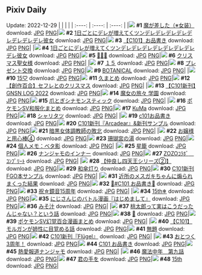 ## Pixiv Daily
Update: 2022-12-29
|      |      |      |
| :----: | :----: | :----: |
|![](https://pixiv.microyu.workers.dev/c/240x480/img-master/img/2022/12/28/15/35/26/103987992_p0_master1200.jpg) **#1** [魔が差した（※女装）](https://www.pixiv.net/artworks/103987992) download: [JPG](https://pixiv.microyu.workers.dev/img-original/img/2022/12/28/15/35/26/103987992_p0.jpg) [PNG](https://pixiv.microyu.workers.dev/img-original/img/2022/12/28/15/35/26/103987992_p0.png)|![](https://pixiv.microyu.workers.dev/c/240x480/img-master/img/2022/12/27/00/00/39/103948804_p0_master1200.jpg) **#2** [1日ごとにデレが増えてくツンデレデレデレデレデレデレデレデレ彼女](https://www.pixiv.net/artworks/103948804) download: [JPG](https://pixiv.microyu.workers.dev/img-original/img/2022/12/27/00/00/39/103948804_p0.jpg) [PNG](https://pixiv.microyu.workers.dev/img-original/img/2022/12/27/00/00/39/103948804_p0.png)|![](https://pixiv.microyu.workers.dev/c/240x480/img-master/img/2022/12/27/02/07/09/103952230_p0_master1200.jpg) **#3** [【C101】お品書き](https://www.pixiv.net/artworks/103952230) download: [JPG](https://pixiv.microyu.workers.dev/img-original/img/2022/12/27/02/07/09/103952230_p0.jpg) [PNG](https://pixiv.microyu.workers.dev/img-original/img/2022/12/27/02/07/09/103952230_p0.png)|
|![](https://pixiv.microyu.workers.dev/c/240x480/img-master/img/2022/12/28/00/00/35/103975133_p0_master1200.jpg) **#4** [1日ごとにデレが増えてくツンデレデレデレデレデレデレデレデレ彼女](https://www.pixiv.net/artworks/103975133) download: [JPG](https://pixiv.microyu.workers.dev/img-original/img/2022/12/28/00/00/35/103975133_p0.jpg) [PNG](https://pixiv.microyu.workers.dev/img-original/img/2022/12/28/00/00/35/103975133_p0.png)|![](https://pixiv.microyu.workers.dev/c/240x480/img-master/img/2022/12/27/00/00/11/103948670_p0_master1200.jpg) **#5** [💖💖💖](https://www.pixiv.net/artworks/103948670) download: [JPG](https://pixiv.microyu.workers.dev/img-original/img/2022/12/27/00/00/11/103948670_p0.jpg) [PNG](https://pixiv.microyu.workers.dev/img-original/img/2022/12/27/00/00/11/103948670_p0.png)|![](https://pixiv.microyu.workers.dev/c/240x480/img-master/img/2022/12/27/00/34/26/103950053_p0_master1200.jpg) **#6** [クリスマス聖女様](https://www.pixiv.net/artworks/103950053) download: [JPG](https://pixiv.microyu.workers.dev/img-original/img/2022/12/27/00/34/26/103950053_p0.jpg) [PNG](https://pixiv.microyu.workers.dev/img-original/img/2022/12/27/00/34/26/103950053_p0.png)|
|![](https://pixiv.microyu.workers.dev/c/240x480/img-master/img/2022/12/27/02/00/00/103952099_p0_master1200.jpg) **#7** [１５](https://www.pixiv.net/artworks/103952099) download: [JPG](https://pixiv.microyu.workers.dev/img-original/img/2022/12/27/02/00/00/103952099_p0.jpg) [PNG](https://pixiv.microyu.workers.dev/img-original/img/2022/12/27/02/00/00/103952099_p0.png)|![](https://pixiv.microyu.workers.dev/c/240x480/img-master/img/2022/12/28/06/00/02/103980611_p0_master1200.jpg) **#8** [プレゼント交換](https://www.pixiv.net/artworks/103980611) download: [JPG](https://pixiv.microyu.workers.dev/img-original/img/2022/12/28/06/00/02/103980611_p0.jpg) [PNG](https://pixiv.microyu.workers.dev/img-original/img/2022/12/28/06/00/02/103980611_p0.png)|![](https://pixiv.microyu.workers.dev/c/240x480/img-master/img/2022/12/27/00/00/19/103948710_p0_master1200.jpg) **#9** [BOTANICAL](https://www.pixiv.net/artworks/103948710) download: [JPG](https://pixiv.microyu.workers.dev/img-original/img/2022/12/27/00/00/19/103948710_p0.jpg) [PNG](https://pixiv.microyu.workers.dev/img-original/img/2022/12/27/00/00/19/103948710_p0.png)|
|![](https://pixiv.microyu.workers.dev/c/240x480/img-master/img/2022/12/27/01/18/47/103951224_p0_master1200.jpg) **#10** [15♡](https://www.pixiv.net/artworks/103951224) download: [JPG](https://pixiv.microyu.workers.dev/img-original/img/2022/12/27/01/18/47/103951224_p0.jpg) [PNG](https://pixiv.microyu.workers.dev/img-original/img/2022/12/27/01/18/47/103951224_p0.png)|![](https://pixiv.microyu.workers.dev/c/240x480/img-master/img/2022/12/27/17/55/55/103964916_p0_master1200.jpg) **#11** [久まとめ](https://www.pixiv.net/artworks/103964916) download: [JPG](https://pixiv.microyu.workers.dev/img-original/img/2022/12/27/17/55/55/103964916_p0.jpg) [PNG](https://pixiv.microyu.workers.dev/img-original/img/2022/12/27/17/55/55/103964916_p0.png)|![](https://pixiv.microyu.workers.dev/c/240x480/img-master/img/2022/12/27/22/22/52/103971989_p0_master1200.jpg) **#12** [【創作百合】セフレとのクリスマス](https://www.pixiv.net/artworks/103971989) download: [JPG](https://pixiv.microyu.workers.dev/img-original/img/2022/12/27/22/22/52/103971989_p0.jpg) [PNG](https://pixiv.microyu.workers.dev/img-original/img/2022/12/27/22/22/52/103971989_p0.png)|
|![](https://pixiv.microyu.workers.dev/c/240x480/img-master/img/2022/12/27/00/07/48/103949203_p0_master1200.jpg) **#13** [【C101新刊】GNSN LOG 2022](https://www.pixiv.net/artworks/103949203) download: [JPG](https://pixiv.microyu.workers.dev/img-original/img/2022/12/27/00/07/48/103949203_p0.jpg) [PNG](https://pixiv.microyu.workers.dev/img-original/img/2022/12/27/00/07/48/103949203_p0.png)|![](https://pixiv.microyu.workers.dev/c/240x480/img-master/img/2022/12/28/00/00/20/103975060_p0_master1200.jpg) **#14** [魔女の旅々 学園](https://www.pixiv.net/artworks/103975060) download: [JPG](https://pixiv.microyu.workers.dev/img-original/img/2022/12/28/00/00/20/103975060_p0.jpg) [PNG](https://pixiv.microyu.workers.dev/img-original/img/2022/12/28/00/00/20/103975060_p0.png)|![](https://pixiv.microyu.workers.dev/c/240x480/img-master/img/2022/12/27/20/30/01/103968650_p0_master1200.jpg) **#15** [爪とぎシナモンスティック](https://www.pixiv.net/artworks/103968650) download: [JPG](https://pixiv.microyu.workers.dev/img-original/img/2022/12/27/20/30/01/103968650_p0.jpg) [PNG](https://pixiv.microyu.workers.dev/img-original/img/2022/12/27/20/30/01/103968650_p0.png)|
|![](https://pixiv.microyu.workers.dev/c/240x480/img-master/img/2022/12/27/22/05/57/103971474_p0_master1200.jpg) **#16** [ポケモンSV和服化まとめ](https://www.pixiv.net/artworks/103971474) download: [JPG](https://pixiv.microyu.workers.dev/img-original/img/2022/12/27/22/05/57/103971474_p0.jpg) [PNG](https://pixiv.microyu.workers.dev/img-original/img/2022/12/27/22/05/57/103971474_p0.png)|![](https://pixiv.microyu.workers.dev/c/240x480/img-master/img/2022/12/27/17/15/01/103964099_p0_master1200.jpg) **#17** [KuMa](https://www.pixiv.net/artworks/103964099) download: [JPG](https://pixiv.microyu.workers.dev/img-original/img/2022/12/27/17/15/01/103964099_p0.jpg) [PNG](https://pixiv.microyu.workers.dev/img-original/img/2022/12/27/17/15/01/103964099_p0.png)|![](https://pixiv.microyu.workers.dev/c/240x480/img-master/img/2022/12/27/01/39/45/103951708_p0_master1200.jpg) **#18** [シャリタツ](https://www.pixiv.net/artworks/103951708) download: [JPG](https://pixiv.microyu.workers.dev/img-original/img/2022/12/27/01/39/45/103951708_p0.jpg) [PNG](https://pixiv.microyu.workers.dev/img-original/img/2022/12/27/01/39/45/103951708_p0.png)|
|![](https://pixiv.microyu.workers.dev/c/240x480/img-master/img/2022/12/28/18/55/18/103992149_p0_master1200.jpg) **#19** [c101お品書き](https://www.pixiv.net/artworks/103992149) download: [JPG](https://pixiv.microyu.workers.dev/img-original/img/2022/12/28/18/55/18/103992149_p0.jpg) [PNG](https://pixiv.microyu.workers.dev/img-original/img/2022/12/28/18/55/18/103992149_p0.png)|![](https://pixiv.microyu.workers.dev/c/240x480/img-master/img/2022/12/27/00/01/32/103948923_p0_master1200.jpg) **#20** [C101新刊『Arcadear』&新刊サンプル](https://www.pixiv.net/artworks/103948923) download: [JPG](https://pixiv.microyu.workers.dev/img-original/img/2022/12/27/00/01/32/103948923_p0.jpg) [PNG](https://pixiv.microyu.workers.dev/img-original/img/2022/12/27/00/01/32/103948923_p0.png)|![](https://pixiv.microyu.workers.dev/c/240x480/img-master/img/2022/12/27/07/21/06/103955520_p0_master1200.jpg) **#21** [暗黒女体調教師の敗北](https://www.pixiv.net/artworks/103955520) download: [JPG](https://pixiv.microyu.workers.dev/img-original/img/2022/12/27/07/21/06/103955520_p0.jpg) [PNG](https://pixiv.microyu.workers.dev/img-original/img/2022/12/27/07/21/06/103955520_p0.png)|
|![](https://pixiv.microyu.workers.dev/c/240x480/img-master/img/2022/12/28/13/44/34/103986276_p0_master1200.jpg) **#22** [お嬢様と用心棒④](https://www.pixiv.net/artworks/103986276) download: [JPG](https://pixiv.microyu.workers.dev/img-original/img/2022/12/28/13/44/34/103986276_p0.jpg) [PNG](https://pixiv.microyu.workers.dev/img-original/img/2022/12/28/13/44/34/103986276_p0.png)|![](https://pixiv.microyu.workers.dev/c/240x480/img-master/img/2022/12/28/00/00/20/103975058_p0_master1200.jpg) **#23** [珊瑚宮の湯](https://www.pixiv.net/artworks/103975058) download: [JPG](https://pixiv.microyu.workers.dev/img-original/img/2022/12/28/00/00/20/103975058_p0.jpg) [PNG](https://pixiv.microyu.workers.dev/img-original/img/2022/12/28/00/00/20/103975058_p0.png)|![](https://pixiv.microyu.workers.dev/c/240x480/img-master/img/2022/12/27/08/00/03/103955938_p0_master1200.jpg) **#24** [個人メモ：ベタ影](https://www.pixiv.net/artworks/103955938) download: [JPG](https://pixiv.microyu.workers.dev/img-original/img/2022/12/27/08/00/03/103955938_p0.jpg) [PNG](https://pixiv.microyu.workers.dev/img-original/img/2022/12/27/08/00/03/103955938_p0.png)|
|![](https://pixiv.microyu.workers.dev/c/240x480/img-master/img/2022/12/27/12/18/46/103959296_p0_master1200.jpg) **#25** [星籠](https://www.pixiv.net/artworks/103959296) download: [JPG](https://pixiv.microyu.workers.dev/img-original/img/2022/12/27/12/18/46/103959296_p0.jpg) [PNG](https://pixiv.microyu.workers.dev/img-original/img/2022/12/27/12/18/46/103959296_p0.png)|![](https://pixiv.microyu.workers.dev/c/240x480/img-master/img/2022/12/27/12/40/40/103959713_p0_master1200.jpg) **#26** [ナンジャモのインナー](https://www.pixiv.net/artworks/103959713) download: [JPG](https://pixiv.microyu.workers.dev/img-original/img/2022/12/27/12/40/40/103959713_p0.jpg) [PNG](https://pixiv.microyu.workers.dev/img-original/img/2022/12/27/12/40/40/103959713_p0.png)|![](https://pixiv.microyu.workers.dev/c/240x480/img-master/img/2022/12/27/18/23/37/103965558_p0_master1200.jpg) **#27** [ZOZOｺﾗﾎﾞ　ｺﾝﾌﾟﾘｰﾄ](https://www.pixiv.net/artworks/103965558) download: [JPG](https://pixiv.microyu.workers.dev/img-original/img/2022/12/27/18/23/37/103965558_p0.jpg) [PNG](https://pixiv.microyu.workers.dev/img-original/img/2022/12/27/18/23/37/103965558_p0.png)|
|![](https://pixiv.microyu.workers.dev/c/240x480/img-master/img/2022/12/28/11/26/02/103984181_p0_master1200.jpg) **#28** [【仲良し四天王シリーズ②】](https://www.pixiv.net/artworks/103984181) download: [JPG](https://pixiv.microyu.workers.dev/img-original/img/2022/12/28/11/26/02/103984181_p0.jpg) [PNG](https://pixiv.microyu.workers.dev/img-original/img/2022/12/28/11/26/02/103984181_p0.png)|![](https://pixiv.microyu.workers.dev/c/240x480/img-master/img/2022/12/28/00/00/34/103975128_p0_master1200.jpg) **#29** [和傘灯り](https://www.pixiv.net/artworks/103975128) download: [JPG](https://pixiv.microyu.workers.dev/img-original/img/2022/12/28/00/00/34/103975128_p0.jpg) [PNG](https://pixiv.microyu.workers.dev/img-original/img/2022/12/28/00/00/34/103975128_p0.png)|![](https://pixiv.microyu.workers.dev/c/240x480/img-master/img/2022/12/28/05/55/46/103980579_p0_master1200.jpg) **#30** [C101新刊FGO本サンプル](https://www.pixiv.net/artworks/103980579) download: [JPG](https://pixiv.microyu.workers.dev/img-original/img/2022/12/28/05/55/46/103980579_p0.jpg) [PNG](https://pixiv.microyu.workers.dev/img-original/img/2022/12/28/05/55/46/103980579_p0.png)|
|![](https://pixiv.microyu.workers.dev/c/240x480/img-master/img/2022/12/27/00/00/45/103948822_p0_master1200.jpg) **#31** [近所のメスガキちゃんに煽られまくった結果](https://www.pixiv.net/artworks/103948822) download: [JPG](https://pixiv.microyu.workers.dev/img-original/img/2022/12/27/00/00/45/103948822_p0.jpg) [PNG](https://pixiv.microyu.workers.dev/img-original/img/2022/12/27/00/00/45/103948822_p0.png)|![](https://pixiv.microyu.workers.dev/c/240x480/img-master/img/2022/12/27/00/00/11/103948671_p0_master1200.jpg) **#32** [💫#C101 お品書き💖](https://www.pixiv.net/artworks/103948671) download: [JPG](https://pixiv.microyu.workers.dev/img-original/img/2022/12/27/00/00/11/103948671_p0.jpg) [PNG](https://pixiv.microyu.workers.dev/img-original/img/2022/12/27/00/00/11/103948671_p0.png)|![](https://pixiv.microyu.workers.dev/c/240x480/img-master/img/2022/12/27/12/07/19/103959098_p0_master1200.jpg) **#33** [祝☆鏡音15周年](https://www.pixiv.net/artworks/103959098) download: [JPG](https://pixiv.microyu.workers.dev/img-original/img/2022/12/27/12/07/19/103959098_p0.jpg) [PNG](https://pixiv.microyu.workers.dev/img-original/img/2022/12/27/12/07/19/103959098_p0.png)|
|![](https://pixiv.microyu.workers.dev/c/240x480/img-master/img/2022/12/27/16/39/02/103963460_p0_master1200.jpg) **#34** [15th❄︎](https://www.pixiv.net/artworks/103963460) download: [JPG](https://pixiv.microyu.workers.dev/img-original/img/2022/12/27/16/39/02/103963460_p0.jpg) [PNG](https://pixiv.microyu.workers.dev/img-original/img/2022/12/27/16/39/02/103963460_p0.png)|![](https://pixiv.microyu.workers.dev/c/240x480/img-master/img/2022/12/28/01/28/42/103977447_p0_master1200.jpg) **#35** [にじさんじのバトル漫画『はじめまして』](https://www.pixiv.net/artworks/103977447) download: [JPG](https://pixiv.microyu.workers.dev/img-original/img/2022/12/28/01/28/42/103977447_p0.jpg) [PNG](https://pixiv.microyu.workers.dev/img-original/img/2022/12/28/01/28/42/103977447_p0.png)|![](https://pixiv.microyu.workers.dev/c/240x480/img-master/img/2022/12/28/21/02/41/103995515_p0_master1200.jpg) **#36** [みそ汁](https://www.pixiv.net/artworks/103995515) download: [JPG](https://pixiv.microyu.workers.dev/img-original/img/2022/12/28/21/02/41/103995515_p0.jpg) [PNG](https://pixiv.microyu.workers.dev/img-original/img/2022/12/28/21/02/41/103995515_p0.png)|
|![](https://pixiv.microyu.workers.dev/c/240x480/img-master/img/2022/12/28/00/02/41/103975321_p0_master1200.jpg) **#37** [桃太郎って実はこうだったんじゃない？という話](https://www.pixiv.net/artworks/103975321) download: [JPG](https://pixiv.microyu.workers.dev/img-original/img/2022/12/28/00/02/41/103975321_p0.jpg) [PNG](https://pixiv.microyu.workers.dev/img-original/img/2022/12/28/00/02/41/103975321_p0.png)|![](https://pixiv.microyu.workers.dev/c/240x480/img-master/img/2022/12/28/20/59/55/103995371_p0_master1200.jpg) **#38** [🎉](https://www.pixiv.net/artworks/103995371) download: [JPG](https://pixiv.microyu.workers.dev/img-original/img/2022/12/28/20/59/55/103995371_p0.jpg) [PNG](https://pixiv.microyu.workers.dev/img-original/img/2022/12/28/20/59/55/103995371_p0.png)|![](https://pixiv.microyu.workers.dev/c/240x480/img-master/img/2022/12/27/01/26/18/103951398_p0_master1200.jpg) **#39** [ポケモンSV幻覚百合漫画まとめ](https://www.pixiv.net/artworks/103951398) download: [JPG](https://pixiv.microyu.workers.dev/img-original/img/2022/12/27/01/26/18/103951398_p0.jpg) [PNG](https://pixiv.microyu.workers.dev/img-original/img/2022/12/27/01/26/18/103951398_p0.png)|
|![](https://pixiv.microyu.workers.dev/c/240x480/img-master/img/2022/12/27/22/26/22/103972082_p0_master1200.jpg) **#40** [【C101】モルガンが姉性に目覚める話](https://www.pixiv.net/artworks/103972082) download: [JPG](https://pixiv.microyu.workers.dev/img-original/img/2022/12/27/22/26/22/103972082_p0.jpg) [PNG](https://pixiv.microyu.workers.dev/img-original/img/2022/12/27/22/26/22/103972082_p0.png)|![](https://pixiv.microyu.workers.dev/c/240x480/img-master/img/2022/12/27/17/16/13/103964125_p0_master1200.jpg) **#41** [無題](https://www.pixiv.net/artworks/103964125) download: [JPG](https://pixiv.microyu.workers.dev/img-original/img/2022/12/27/17/16/13/103964125_p0.jpg) [PNG](https://pixiv.microyu.workers.dev/img-original/img/2022/12/27/17/16/13/103964125_p0.png)|![](https://pixiv.microyu.workers.dev/c/240x480/img-master/img/2022/12/27/00/55/12/103950624_p0_master1200.jpg) **#42** [C101新刊『Flügel』](https://www.pixiv.net/artworks/103950624) download: [JPG](https://pixiv.microyu.workers.dev/img-original/img/2022/12/27/00/55/12/103950624_p0.jpg) [PNG](https://pixiv.microyu.workers.dev/img-original/img/2022/12/27/00/55/12/103950624_p0.png)|
|![](https://pixiv.microyu.workers.dev/c/240x480/img-master/img/2022/12/27/12/00/09/103958957_p0_master1200.jpg) **#43** [おとつく3周年！](https://www.pixiv.net/artworks/103958957) download: [JPG](https://pixiv.microyu.workers.dev/img-original/img/2022/12/27/12/00/09/103958957_p0.jpg) [PNG](https://pixiv.microyu.workers.dev/img-original/img/2022/12/27/12/00/09/103958957_p0.png)|![](https://pixiv.microyu.workers.dev/c/240x480/img-master/img/2022/12/27/12/44/11/103959772_p0_master1200.jpg) **#44** [C101 お品書き](https://www.pixiv.net/artworks/103959772) download: [JPG](https://pixiv.microyu.workers.dev/img-original/img/2022/12/27/12/44/11/103959772_p0.jpg) [PNG](https://pixiv.microyu.workers.dev/img-original/img/2022/12/27/12/44/11/103959772_p0.png)|![](https://pixiv.microyu.workers.dev/c/240x480/img-master/img/2022/12/27/12/37/34/103959649_p0_master1200.jpg) **#45** [熱愛報道ナンジャモ](https://www.pixiv.net/artworks/103959649) download: [JPG](https://pixiv.microyu.workers.dev/img-original/img/2022/12/27/12/37/34/103959649_p0.jpg) [PNG](https://pixiv.microyu.workers.dev/img-original/img/2022/12/27/12/37/34/103959649_p0.png)|
|![](https://pixiv.microyu.workers.dev/c/240x480/img-master/img/2022/12/28/01/22/29/103977310_p0_master1200.jpg) **#46** [魔法中年　第九話](https://www.pixiv.net/artworks/103977310) download: [JPG](https://pixiv.microyu.workers.dev/img-original/img/2022/12/28/01/22/29/103977310_p0.jpg) [PNG](https://pixiv.microyu.workers.dev/img-original/img/2022/12/28/01/22/29/103977310_p0.png)|![](https://pixiv.microyu.workers.dev/c/240x480/img-master/img/2022/12/28/20/37/59/103994792_p0_master1200.jpg) **#47** [君の手を](https://www.pixiv.net/artworks/103994792) download: [JPG](https://pixiv.microyu.workers.dev/img-original/img/2022/12/28/20/37/59/103994792_p0.jpg) [PNG](https://pixiv.microyu.workers.dev/img-original/img/2022/12/28/20/37/59/103994792_p0.png)|![](https://pixiv.microyu.workers.dev/c/240x480/img-master/img/2022/12/27/00/30/02/103949911_p0_master1200.jpg) **#48** [15th](https://www.pixiv.net/artworks/103949911) download: [JPG](https://pixiv.microyu.workers.dev/img-original/img/2022/12/27/00/30/02/103949911_p0.jpg) [PNG](https://pixiv.microyu.workers.dev/img-original/img/2022/12/27/00/30/02/103949911_p0.png)|

